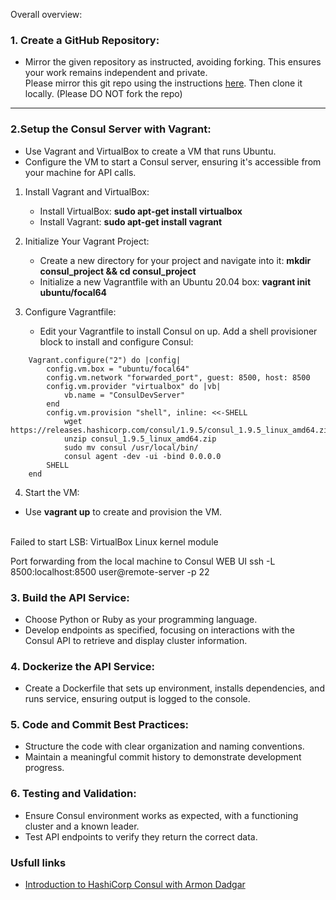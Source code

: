 
Overall overview: 

### 1. Create a GitHub Repository:
* Mirror the given repository as instructed, avoiding forking. This ensures your work remains independent and private.
<br> Please mirror this git repo using the instructions [here](https://help.github.com/articles/duplicating-a-repository). Then clone it locally. (Please DO NOT fork the repo)
___

### 2.Setup the Consul Server with Vagrant:

* Use Vagrant and VirtualBox to create a VM that runs Ubuntu.
* Configure the VM to start a Consul server, ensuring it's accessible from your machine for API calls.

1. Install Vagrant and VirtualBox:

    * Install VirtualBox: **sudo apt-get install virtualbox**
    * Install Vagrant: **sudo apt-get install vagrant**

2. Initialize Your Vagrant Project:

    * Create a new directory for your project and navigate into it: **mkdir consul_project && cd consul_project**
    * Initialize a new Vagrantfile with an Ubuntu 20.04 box: **vagrant init ubuntu/focal64**

    
3. Configure Vagrantfile:

    * Edit your Vagrantfile to install Consul on up. Add a shell provisioner block to install and configure Consul:
```
    Vagrant.configure("2") do |config|
        config.vm.box = "ubuntu/focal64"
        config.vm.network "forwarded_port", guest: 8500, host: 8500
        config.vm.provider "virtualbox" do |vb|
            vb.name = "ConsulDevServer"
        end
        config.vm.provision "shell", inline: <<-SHELL
            wget https://releases.hashicorp.com/consul/1.9.5/consul_1.9.5_linux_amd64.zip
            unzip consul_1.9.5_linux_amd64.zip
            sudo mv consul /usr/local/bin/
            consul agent -dev -ui -bind 0.0.0.0
        SHELL
    end

```
4. Start the VM:

* Use **vagrant up** to create and provision the VM.




<br> Failed to start LSB: VirtualBox Linux kernel module 







Port forwarding from the local machine to Consul WEB UI 
ssh -L 8500:localhost:8500 user@remote-server -p 22





















### 3. Build the API Service:

* Choose Python or Ruby as your programming language.
* Develop endpoints as specified, focusing on interactions with the Consul API to retrieve and display cluster information.

### 4. Dockerize the API Service:

* Create a Dockerfile that sets up environment, installs dependencies, and runs service, ensuring output is logged to the console.

### 5. Code and Commit Best Practices:

* Structure the code with clear organization and naming conventions.
* Maintain a meaningful commit history to demonstrate development progress.

### 6. Testing and Validation:

* Ensure Consul environment works as expected, with a functioning cluster and a known leader.
* Test API endpoints to verify they return the correct data.


### Usfull links 

* [Introduction to HashiCorp Consul with Armon Dadgar](https://www.youtube.com/watch?v=mxeMdl0KvBI&t=71s&ab_channel=HashiCorp)